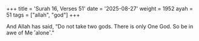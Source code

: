 +++
title = 'Surah 16, Verses 51'
date = '2025-08-27'
weight = 1952
ayah = 51
tags = ["allah", "god"]
+++

And Allah has said, “Do not take two gods. There is only One God. So be in awe of Me ˹alone˺.”
